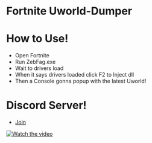 # Fortnite Uworld-Dumper


# How to Use!
<ul><li>Open Fortnite </li><li>Run ZebFag.exe</li><li>Wait to drivers load</li><li>When it says drivers loaded click F2 to Inject dll</li><li>Then a Console gonna popup with the latest Uworld!</li></ul>

# Discord Server!

- [Join](https://discord.gg/mS9Jzg8SRT)

[![Watch the video](https://i.imgur.com/vKb2F1B.png)](https://streamable.com/3xhmh3)


